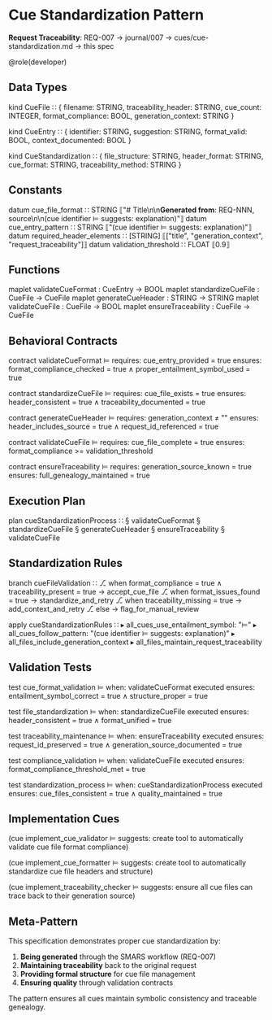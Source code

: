 # Cue Standardization Pattern

**Request Traceability**: REQ-007 → journal/007 → cues/cue-standardization.md → this spec

@role(developer)

## Data Types

kind CueFile ∷ {
  filename: STRING,
  traceability_header: STRING,
  cue_count: INTEGER,
  format_compliance: BOOL,
  generation_context: STRING
}

kind CueEntry ∷ {
  identifier: STRING,
  suggestion: STRING,
  format_valid: BOOL,
  context_documented: BOOL
}

kind CueStandardization ∷ {
  file_structure: STRING,
  header_format: STRING,
  cue_format: STRING,
  traceability_method: STRING
}

## Constants

datum cue_file_format ∷ STRING ⟦"# Title\n\n**Generated from**: REQ-NNN, source\n\n(cue identifier ⊨ suggests: explanation)"⟧
datum cue_entry_pattern ∷ STRING ⟦"(cue identifier ⊨ suggests: explanation)"⟧
datum required_header_elements ∷ [STRING] ⟦["title", "generation_context", "request_traceability"]⟧
datum validation_threshold ∷ FLOAT ⟦0.9⟧

## Functions

maplet validateCueFormat : CueEntry → BOOL
maplet standardizeCueFile : CueFile → CueFile
maplet generateCueHeader : STRING → STRING
maplet validateCueFile : CueFile → BOOL
maplet ensureTraceability : CueFile → CueFile

## Behavioral Contracts

contract validateCueFormat ⊨
  requires: cue_entry_provided = true
  ensures: format_compliance_checked = true ∧ proper_entailment_symbol_used = true

contract standardizeCueFile ⊨
  requires: cue_file_exists = true
  ensures: header_consistent = true ∧ traceability_documented = true

contract generateCueHeader ⊨
  requires: generation_context ≠ ""
  ensures: header_includes_source = true ∧ request_id_referenced = true

contract validateCueFile ⊨
  requires: cue_file_complete = true
  ensures: format_compliance >= validation_threshold

contract ensureTraceability ⊨
  requires: generation_source_known = true
  ensures: full_genealogy_maintained = true

## Execution Plan

plan cueStandardizationProcess ∷
  § validateCueFormat
  § standardizeCueFile
  § generateCueHeader
  § ensureTraceability
  § validateCueFile

## Standardization Rules

branch cueFileValidation ∷
  ⎇ when format_compliance = true ∧ traceability_present = true → accept_cue_file
  ⎇ when format_issues_found = true → standardize_and_retry
  ⎇ when traceability_missing = true → add_context_and_retry
  ⎇ else → flag_for_manual_review

apply cueStandardizationRules ∷
  ▸ all_cues_use_entailment_symbol: "⊨"
  ▸ all_cues_follow_pattern: "(cue identifier ⊨ suggests: explanation)"
  ▸ all_files_include_generation_context
  ▸ all_files_maintain_request_traceability

## Validation Tests

test cue_format_validation ⊨
  when: validateCueFormat executed
  ensures: entailment_symbol_correct = true ∧ structure_proper = true

test file_standardization ⊨
  when: standardizeCueFile executed
  ensures: header_consistent = true ∧ format_unified = true

test traceability_maintenance ⊨
  when: ensureTraceability executed
  ensures: request_id_preserved = true ∧ generation_source_documented = true

test compliance_validation ⊨
  when: validateCueFile executed
  ensures: format_compliance_threshold_met = true

test standardization_process ⊨
  when: cueStandardizationProcess executed
  ensures: cue_files_consistent = true ∧ quality_maintained = true

## Implementation Cues

(cue implement_cue_validator ⊨ suggests: create tool to automatically validate cue file format compliance)

(cue implement_cue_formatter ⊨ suggests: create tool to automatically standardize cue file headers and structure)

(cue implement_traceability_checker ⊨ suggests: ensure all cue files can trace back to their generation source)

## Meta-Pattern

This specification demonstrates proper cue standardization by:
1. **Being generated** through the SMARS workflow (REQ-007)
2. **Maintaining traceability** back to the original request
3. **Providing formal structure** for cue file management
4. **Ensuring quality** through validation contracts

The pattern ensures all cues maintain symbolic consistency and traceable genealogy.